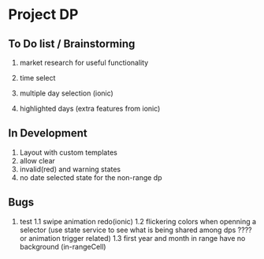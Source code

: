 # Project DP

## To Do list / Brainstorming

1. market research for useful functionality

2. time select
3. multiple day selection (ionic)
4. highlighted days (extra features from ionic)

## In Development

1. Layout with custom templates
2. allow clear
3. invalid(red) and warning states
4. no date selected state for the non-range dp

## Bugs
1. test
  1.1 swipe animation redo(ionic)
  1.2 flickering colors when openning a selector (use state service to see what is being shared among dps ???? or animation trigger related)
  1.3 first year and month in range have no background (in-rangeCell)
